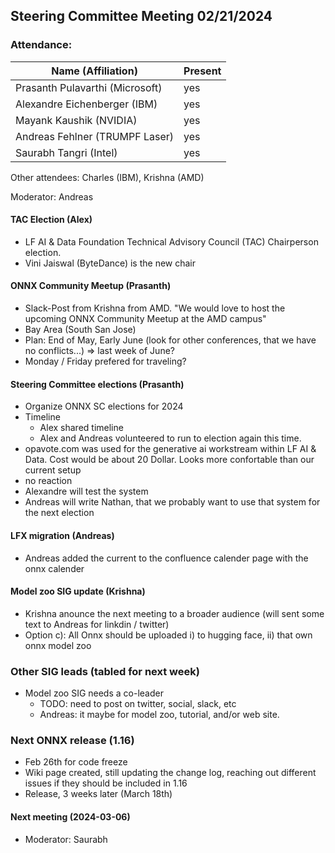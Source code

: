 ## Steering Committee Meeting 02/21/2024

### Attendance:

| Name (Affiliation)              | Present  |
| ------------------------------- | -------- |
| Prasanth Pulavarthi (Microsoft) | yes |
| Alexandre Eichenberger (IBM)    | yes |
| Mayank Kaushik (NVIDIA)         | yes |
| Andreas Fehlner (TRUMPF Laser)  | yes |
| Saurabh Tangri (Intel)          | yes |

Other attendees: Charles (IBM), Krishna (AMD)

Moderator: Andreas

#### TAC Election (Alex)
- LF AI & Data Foundation Technical Advisory Council (TAC) Chairperson election.
- Vini Jaiswal (ByteDance) is the new chair

#### ONNX Community Meetup (Prasanth)
- Slack-Post from Krishna from AMD. "We would love to host the upcoming ONNX Community Meetup at the AMD campus"
- Bay Area (South San Jose)
- Plan: End of May, Early June (look for other conferences, that we have no conflicts...) => last week of June?
- Monday / Friday prefered for traveling?

#### Steering Committee elections (Prasanth)
- Organize ONNX SC elections for 2024
- Timeline
  - Alex shared timeline
  - Alex and Andreas volunteered to run to election again this time.
- opavote.com was used for the generative ai workstream within LF AI & Data. Cost would be about 20 Dollar. Looks more confortable than our current setup
- no reaction 
- Alexandre will test the system
- Andreas will write Nathan, that we probably want to use that system for the next election

#### LFX migration (Andreas)
- Andreas added the current to the confluence calender page with the onnx calender

#### Model zoo SIG update (Krishna)
- Krishna anounce the next meeting to a broader audience (will sent some text to Andreas for linkdin / twitter)
- Option c): All Onnx should be uploaded i) to hugging face, ii) that own onnx model zoo

### Other SIG leads (tabled for next week)
- Model zoo SIG needs a co-leader
   - TODO: need to post on twitter, social, slack, etc
   - Andreas: it maybe for model zoo, tutorial, and/or web site.

### Next ONNX release (1.16)
- Feb 26th for code freeze
- Wiki page created, still updating the change log, reaching out different issues if they should be included in 1.16
- Release, 3 weeks later (March 18th)

#### Next meeting (2024-03-06) 
 - Moderator: Saurabh 
